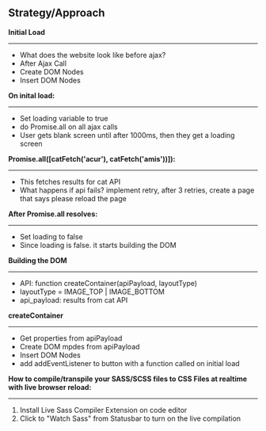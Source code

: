 ## **Strategy/Approach**

**Initial Load**

---

- What does the website look like before ajax?
- After Ajax Call
- Create DOM Nodes
- Insert DOM Nodes

**On inital load:**

---

- Set loading variable to true
- do Promise.all on all ajax calls
- User gets blank screen until after 1000ms, then they get a loading screen

**Promise.all([catFetch('acur'), catFetch('amis'))]):**

---

- This fetches results for cat API
- What happens if api fails? implement retry, after 3 retries, create a page that says please reload the page

**After Promise.all resolves:**

---

- Set loading to false
- Since loading is false. it starts building the DOM

**Building the DOM**

---

- API: function createContainer(apiPayload, layoutType)
- layoutType = IMAGE_TOP | IMAGE_BOTTOM
- api_payload: results from cat API

**createContainer**

---

- Get properties from apiPayload
- Create DOM mpdes from apiPayload
- Insert DOM Nodes
- add addEventListener to button with a function called on initial load

**How to compile/transpile your SASS/SCSS files to CSS Files at realtime with live browser reload:**

---

1. Install Live Sass Compiler Extension on code editor
2. Click to "Watch Sass" from Statusbar to turn on the live compilation
